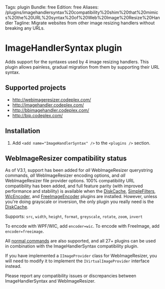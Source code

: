Tags: plugin
Bundle: free
Edition: free
Aliases: /plugins/imagehandlersyntax%20compatibility%20shim%20that%20mimics%20the%20URL%20syntax%20of%20Web%20Image%20Resize%20Handler
Tagline: Migrate websites from other image resizing handlers without breaking any URLs.

# ImageHandlerSyntax plugin

Adds support for the syntaxes used by 4 image resizing handlers. This plugin allows painless, gradual migration from them by supporting their URL syntax.

## Supported projects

* http://webimageresizer.codeplex.com/
* http://imagehandler.codeplex.com/
* http://bbimagehandler.codeplex.com/
* http://bip.codeplex.com/


## Installation

1. Add `<add name="ImageHandlerSyntax" />` to the `<plugins />` section.



## WebImageResizer compatibility status

As of V3.1, support has been added for *all* WebImageResizer querystring commands, *all* WebImageResizer encoding options, and *all* WebImageResizer file provider options. 100% compatibility URL compatibility has been added, and full feature parity (with improved performance and stability) is available when the [DiskCache](/plugins/diskcache), [SimpleFilters](/plugins/simplefilters), [WicEncoder](/plugins/wic), and [FreeImageEncoder](/plugins/freeimage) plugins are installed. However, unless you're doing grayscale or inversion, the only plugin you really need is the [DiskCache](/plugins/diskcache).

Supports: `src`, `width`, `height`, `format`, `greyscale`, `rotate`, `zoom`, `invert`

To encode with WPF/WIC, add `encoder=wic`. To encode with FreeImage, add `encoder=freeimage`. 

All [normal commands](/docs/reference) are also supported, and all 27+ plugins can be used in combination with the ImageHandlerSyntax compatibility plugin.

If you have implemented a `IImageProvider` class for WebImageResizer, you will need to modify it to implement the `IVirtualImageProvider` interface instead.

Please report any compatibility issues or discrepancies between ImageHandlerSyntax and WebImageResizer. 